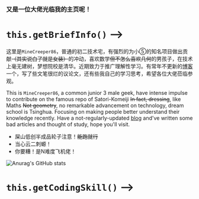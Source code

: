 ### 又是一位大佬光临我的主页呢！
# `this.getBriefInfo()` -->
  这里是``MineCreeper86``，普通的初二技术宅，有强烈的为小⑤的知名项目做出贡献~~（其实说白了就是女装）~~的冲动，喜欢数学~~但不怎么喜欢几何~~的男孩子，在技术上毫无建树，梦想院校是清华。近期致力于推广理解性学习。有常年不更新的[博客](https://minecreeper.evanluo.top/)一个，写了些文笔很烂的议论文，还有些我自己的学习思考，希望各位大佬莅临参观。

This is ``MineCreeper86``, a common junior 3 male geek, have intense impulse to contribute on the famous repo of Satori-Komeiji ~~In fact, dressing~~, like Maths ~~Not geometry~~, no remarkable advancement on technology, dream school is Tsinghua. Focusing on making people better understand their knowledge recently. Have a not-regularly-updated [blog](https://minecreeper.evanluo.top/) and've written some bad articles and thought of study, hope you'll visit.

- 屎山低创半成品轮子注意！~~能跑就行~~
- 当心云二刺螈！
- 你要糟！是N难度飞机佬！

![Anurag's GitHub stats](https://github-readme-stats.vercel.app/api?username=MineCreeper86&count_private=true&theme=cobalt&show_icons=true)

# `this.getCodingSkill()` -->

<!--
**MineCreeper86/MineCreeper86** is a ✨ _special_ ✨ repository because its `README.md` (this file) appears on your GitHub profile.

Here are some ideas to get you started:

- 🔭 I’m currently working on ...
- 🌱 I’m currently learning ...
- 👯 I’m looking to collaborate on ...
- 🤔 I’m looking for help with ...
- 💬 Ask me about ...
- 📫 How to reach me: ...
- 😄 Pronouns: ...
- ⚡ Fun fact: ...
-->
